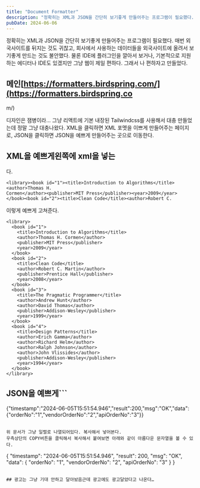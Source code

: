 ```yaml
---
title: "Document Formatter"
description: "정확히는 XML과 JSON을 간단히 보기좋게 만들어주는 프로그램이 필요했다. 매번 외국사이트를 뒤지는 것도 귀찮고, 회사에서 사용하는 데이터들을 외국사이트에 올려서 보기좋게 만드는 것도 불안했다. 물론 IDE에 플러그인을 깔아서 보거나, 기본적으로 지원하는 에디터나 IDE도 있겠지만 그..."
pubDate: 2024-06-06
---
```


정확히는 XML과 JSON을 간단히 보기좋게 만들어주는 프로그램이 필요했다. 매번 외국사이트를 뒤지는 것도 귀찮고, 회사에서 사용하는 데이터들을 외국사이트에 올려서 보기좋게 만드는 것도 불안했다. 물론 IDE에 플러그인을 깔아서 보거나, 기본적으로 지원하는 에디터나 IDE도 있겠지만 그냥 웹이 제일 편하다. 그래서 나 편하자고 만들었다.

## 메인[https://formatters.birdspring.com/](https://formatters.birdspring.co

m/)

디자인은 잼병이라… 그냥 리액트에 기본 내장된 Tailwindcss를 사용해서 대충 만들었는데 정말 그냥 대충나왔다.
XML을 클릭하면 XML 포멧을 이쁘게 만들어주는 페이지로,
JSON을 클릭하면 JSON을 예쁘게 만들어주는 곳으로 이동한다.

## XML을 예쁘게왼쪽에 xml을 넣는

다.

```
<library><book id="1"><title>Introduction to Algorithms</title><author>Thomas H.
Cormen</author><publisher>MIT Press</publisher><year>2009</year></book><book id="2"><title>Clean Code</title><author>Robert C.

```

이렇게 예쁘게 고쳐준다.
```
<library>
  <book id="1">
    <title>Introduction to Algorithms</title>
    <author>Thomas H. Cormen</author>
    <publisher>MIT Press</publisher>
    <year>2009</year>
  </book>
  <book id="2">
    <title>Clean Code</title>
    <author>Robert C. Martin</author>
    <publisher>Prentice Hall</publisher>
    <year>2008</year>
  </book>
  <book id="3">
    <title>The Pragmatic Programmer</title>
    <author>Andrew Hunt</author>
    <author>David Thomas</author>
    <publisher>Addison-Wesley</publisher>
    <year>1999</year>
  </book>
  <book id="4">
    <title>Design Patterns</title>
    <author>Erich Gamma</author>
    <author>Richard Helm</author>
    <author>Ralph Johnson</author>
    <author>John Vlissides</author>
    <publisher>Addison-Wesley</publisher>
    <year>1994</year>
  </book>
</library>

```

## JSON을 예쁘게```
{"timestamp":"2024-06-05T15:51:54.946","result":200,"msg":"OK","data":{"orderNo":"1","vendorOrderNo":"2","apiOrderNo":"3"}}

```

위 문서가 그냥 일렬로 나열되어있다. 복사해서 넣어본다.
우측상단의 COPY버튼을 클릭해서 복사해서 붙여보면 아래와 같이 아름다운 문자열을 볼 수 있다.
```
{
  "timestamp": "2024-06-05T15:51:54.946",
  "result": 200,
  "msg": "OK",
  "data": {
    "orderNo": "1",
    "vendorOrderNo": "2",
    "apiOrderNo": "3"
  }
}

```

## 광고는 그냥 기대 안하고 달아놨음근데 광고에도 광고달았다고 나온다…